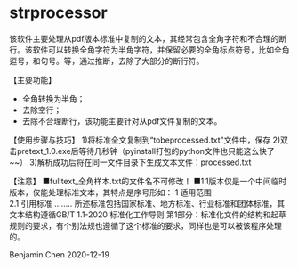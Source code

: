 # strprocessor
该软件主要处理从pdf版本标准中复制的文本，其经常包含全角字符和不合理的断行。该软件可以转换全角字符为半角字符，并保留必要的全角标点符号，比如全角逗号，和句号。等，通过推断，去除了大部分的断行符。

【主要功能】
  - 全角转换为半角；
  - 去除空行；
  - 去除不合理断行，该功能主要针对从pdf文件复制的文本。

【使用步骤与技巧】
1)将标准全文复制到“tobeprocessed.txt"文件中，保存
2)双击pretext_1.0.exe后等待几秒钟（pyinstall打包的python文件也只能这么快了~~）
3)解析成功后将在同一文件目录下生成文本文件：processed.txt

【注意】
■fulltext_全角样本.txt的文件名不可修改！
■1.1版本仅是一个中间临时版本，仅能处理标准文本，其特点是序号形如：
	1 适用范围  
	2.1 引用标准
	........
所述标准包括国家标准、地方标准、行业标准和团体标准，其文本结构遵循GB/T 1.1-2020 标准化工作导则 第1部分：标准化文件的结构和起草规则的要求，有个别法规也遵循了这个标准的要求，同样也是可以被该程序处理的。

Benjamin Chen
2020-12-19
